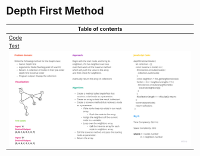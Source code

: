 # Depth First Method

|Table of contents|
|-----------------|
|[Code](./Graph.js)|
|[Test](./graph-depth-first.test.js)|
|![Whiteboard](./Depth.png)|

